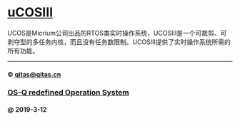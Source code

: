﻿# [uCOSIII](https://github.com/OS-Q/uCOSIII)

UCOS是Micrium公司出品的RTOS类实时操作系统，UCOSIII是一个可裁剪、可剥夺型的多任务内核，而且没有任务数限制。UCOSIII提供了实时操作系统所需的所有功能。


---

####  © qitas@qitas.cn
###  [OS-Q redefined Operation System](http://www.OS-Q.com)
####  @ 2019-3-12